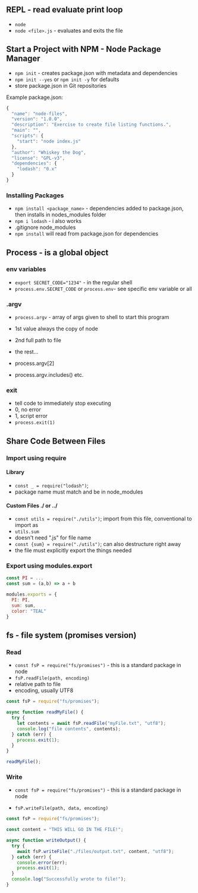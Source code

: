 ## REPL - read evaluate print loop

- `node`
- `node <file>.js` - evaluates and exits the file

## Start a Project with NPM - Node Package Manager

- `npm init` - creates package.json with metadata and dependencies
- `npm init --yes` or `npm init -y` for defaults
- store package.json in Git repositories

Example package.json:

```JavaScript
{
  "name": "node-files",
  "version": "1.0.0",
  "description": "Exercise to create file listing functions.",
  "main": "",
  "scripts": {
    "start": "node index.js"
  },
  "author": "Whiskey the Dog",
  "license": "GPL-v3",
  "dependencies": {
    "lodash": "0.x"
  }
}
```

### Installing Packages

- `npm install <package_name>` - dependencies added to package.json, then
  installs in nodes_modules folder
- `npm i lodash` - i also works
- .gitignore node_modules
- `npm install` will read from package.json for dependencies

## Process - is a global object

### env variables

- `export SECRET_CODE="1234"` - in the regular shell
- `process.env.SECRET_CODE` or `process.env`- see specific env variable or all

### .argv

- `process.argv` - array of args given to shell to start this program

- 1st value always the copy of node
- 2nd full path to file
- the rest...

- process.argv[2]
- process.argv.includes() etc.

### exit
- tell code to immediately stop executing
- 0, no error
- 1, script error
- `process.exit(1)`

## Share Code Between Files

### Import using require

#### Library

- `const _ = require("lodash")`;
- package name must match and be in node_modules

#### Custom Files ./ or ../

- `const utils = require("./utils")`; import from this file, conventional to import as
- `utils.sum`
- doesn't need ".js" for file name
- `const {sum} = require("./utils")`; can also destructure right away
- the file must explicitly export the things needed

### Export using modules.export

```JavaScript
const PI = ...
const sum = (a,b) => a + b

modules.exports = {
  PI: PI,
  sum: sum,
  color: "TEAL"
}
```

## fs - file system (promises version)

### Read
- `const fsP = require("fs/promises")` - this is a standard package in node
- `fsP.readFile(path, encoding)`
- relative path to file
- encoding, usually UTF8

```JavaScript
const fsP = require("fs/promises");

async function readMyFile() {
  try {
    let contents = await fsP.readFile("myFile.txt", "utf8");
    console.log("file contents", contents);
  } catch (err) {
    process.exit(1);
  }
}

readMyFile();
```

### Write
- `const fsP = require("fs/promises")` - this is a standard package in node

- `fsP.writeFile(path, data, encoding)`

```JavaScript
const fsP = require("fs/promises");

const content = "THIS WILL GO IN THE FILE!";

async function writeOutput() {
  try {
    await fsP.writeFile("./files/output.txt", content, "utf8");
  } catch (err) {
    console.error(err);
    process.exit(1);
  }
  console.log("Successfully wrote to file!");
}
```

